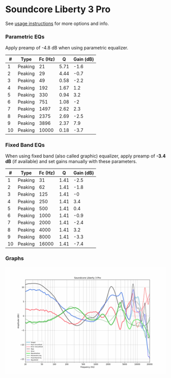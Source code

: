 # Soundcore Liberty 3 Pro
See [usage instructions](https://github.com/jaakkopasanen/AutoEq#usage) for more options and info.

### Parametric EQs
Apply preamp of -4.8 dB when using parametric equalizer.

|   # | Type    |   Fc (Hz) |    Q |   Gain (dB) |
|-----|---------|-----------|------|-------------|
|   1 | Peaking |        21 | 5.71 |        -1.6 |
|   2 | Peaking |        29 | 4.44 |        -0.7 |
|   3 | Peaking |        49 | 0.58 |        -2.2 |
|   4 | Peaking |       192 | 1.67 |         1.2 |
|   5 | Peaking |       330 | 0.94 |         3.2 |
|   6 | Peaking |       751 | 1.08 |        -2   |
|   7 | Peaking |      1497 | 2.62 |         2.3 |
|   8 | Peaking |      2375 | 2.69 |        -2.5 |
|   9 | Peaking |      3896 | 2.37 |         7.9 |
|  10 | Peaking |     10000 | 0.18 |        -3.7 |

### Fixed Band EQs
When using fixed band (also called graphic) equalizer, apply preamp of **-3.4 dB** (if available) and set gains manually with these parameters.

|   # | Type    |   Fc (Hz) |    Q |   Gain (dB) |
|-----|---------|-----------|------|-------------|
|   1 | Peaking |        31 | 1.41 |        -2.5 |
|   2 | Peaking |        62 | 1.41 |        -1.8 |
|   3 | Peaking |       125 | 1.41 |        -0   |
|   4 | Peaking |       250 | 1.41 |         3.4 |
|   5 | Peaking |       500 | 1.41 |         0.4 |
|   6 | Peaking |      1000 | 1.41 |        -0.9 |
|   7 | Peaking |      2000 | 1.41 |        -2.4 |
|   8 | Peaking |      4000 | 1.41 |         3.2 |
|   9 | Peaking |      8000 | 1.41 |        -3.3 |
|  10 | Peaking |     16000 | 1.41 |        -7.4 |

### Graphs
![](./Soundcore%20Liberty%203%20Pro.png)
